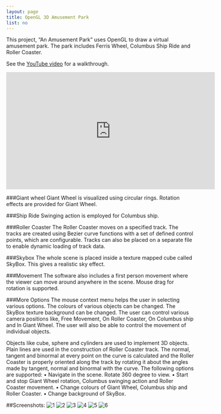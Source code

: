 ```yaml
---
layout: page
title: OpenGL 3D Amusement Park
list: no
---
```


This project, “An Amusement Park” uses OpenGL to draw a virtual amusement park. The park includes Ferris Wheel, Columbus Ship Ride and Roller Coaster. 

See the [YouTube video](https://www.youtube.com/watch?v=7_Z5359IEVU) for a walkthrough.

<iframe width="560" height="315" src="https://www.youtube.com/embed/7_Z5359IEVU" frameborder="0" allowfullscreen></iframe>

###Giant wheel
Giant Wheel is visualized using circular rings. Rotation effects are provided for Giant Wheel. 

###Ship Ride
Swinging action is employed for Columbus ship. 

###Roller Coaster
The Roller Coaster moves on a specified track. The tracks are created using Bezier curve functions with a set of defined control points, which are configurable. Tracks can also be placed on a separate file to enable dynamic loading of track data. 

###Skybox
The whole scene is placed inside a texture mapped cube called SkyBox. This gives a realistic sky effect. 

###Movement
The software also includes a first person movement where the viewer can move around anywhere in the scene. Mouse drag for rotation is supported.

###More Options
The mouse context menu helps the user in selecting various options. The colours of various objects can be changed. The SkyBox texture background can be changed. The user can control various camera positions like, Free Movement, On Roller Coaster, On Columbus ship and In Giant Wheel. The user will also be able to control the movement of individual objects.


Objects like cube, sphere and cylinders are used to implement 3D objects. Plain lines are used in the construction of Roller Coaster track. The normal, tangent and binormal at every point on the curve is calculated and the Roller Coaster is properly oriented along the track by rotating it about the angles made by tangent, normal and binormal with the curve.
The following options are supported:
•	Navigate in the scene. Rotate 360 degree to view.
•	Start and stop Giant Wheel rotation, Columbus swinging action and Roller Coaster movement.
•	Change colours of Giant Wheel, Columbus ship and Roller Coaster.
•	Change background of SkyBox.


##Screenshots:
![1](https://github.com/akarthik10/AmusementPark/raw/master/screenshots/1.png)
![2](https://github.com/akarthik10/AmusementPark/raw/master/screenshots/2.png)
![3](https://github.com/akarthik10/AmusementPark/raw/master/screenshots/3.png)
![4](https://github.com/akarthik10/AmusementPark/raw/master/screenshots/4.png)
![5](https://github.com/akarthik10/AmusementPark/raw/master/screenshots/5.png)
![6](https://github.com/akarthik10/AmusementPark/raw/master/screenshots/6.png)
